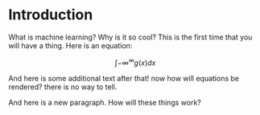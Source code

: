 # Introduction

What is machine learning? Why is it so cool? This is the first time that you
will have a thing. Here is an equation:

$$
\int{-\infty}^\infty g(x) dx
$$

And here is some additional text after that! now how will equations be rendered?
there is no way to tell.

And here is a new paragraph. How will these things work?

